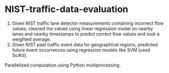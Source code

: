 # NIST-traffic-data-evaluation
1) Given NIST traffic lane detector measurements containing incorrect flow values, cleaned the values using linear regression model on nearby lanes and nearby timestamps to predict correct flow values and took a weighted average.
2) Given NIST past traffic event data for geographical regions, predicted future event occurrences using regression models like SVM (used SciKit). 

Parallelized computation using Python multiprocessing.
